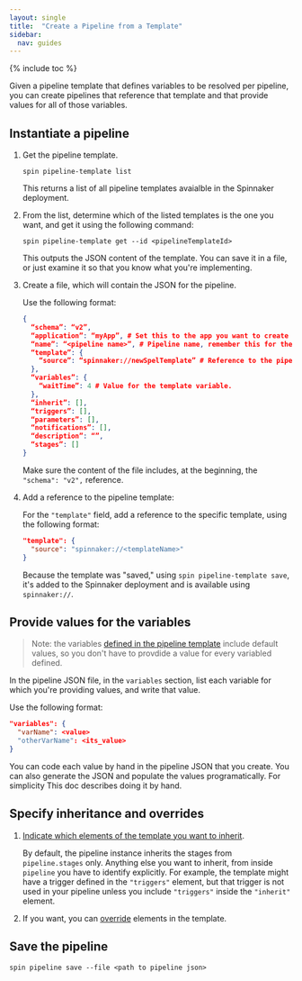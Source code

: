 ```yaml
---
layout: single
title:  "Create a Pipeline from a Template"
sidebar:
  nav: guides
---
```


{% include toc %}

Given a pipeline template that defines variables to be resolved per pipeline,
you can create pipelines that reference that template and that provide values
for all of those variables.

## Instantiate a pipeline

1. Get the pipeline template.

    `spin pipeline-template list`

    This returns a list of all pipeline templates avaialble in the Spinnaker
    deployment.

1. From the list, determine which of the listed templates is the one you want,
and get it using the following command:

   `spin pipeline-template get --id <pipelineTemplateId>`

   This outputs the JSON content of the template. You can save it in a file, or
   just examine it so that you know what you're implementing.

1. Create a file, which will contain the JSON for the pipeline. 

   Use the following format:

   ```json
   {
     “schema”: “v2”,
     “application”: “myApp”, # Set this to the app you want to create the pipeline in.
     “name”: “<pipeline name>”, # Pipeline name, remember this for the next part.
     “template”: {
       “source”: “spinnaker://newSpelTemplate” # Reference to the pipeline template we published above. We saved it in Spinnaker, so we prefix the template id with ‘spinnaker://’. ‘http://’ and ‘file://’ prefixes are also supported.
     },
     “variables”: {
       “waitTime”: 4 # Value for the template variable.
     },
     “inherit”: [],
     “triggers”: [],
     “parameters”: [],
     “notifications”: [],
     “description”: “”,
     “stages”: []
   }
   ```

   Make sure the content of the file includes, at the beginning, the `"schema": "v2",` reference.

1. Add a reference to the pipeline template:

   For the `"template"` field, add a reference to the specific template, using
   the following format:

   ```json
   "template": {
   	 "source": "spinnaker://<templateName>"
   }
   ```
   
   Because the template was "saved," using `spin pipeline-template save`, it's
   added to the Spinnaker deployment and is available using `spinnaker://`.

## Provide values for the variables

> Note: the variables [defined in the pipeline
> template](/guides/user/pipeline/pipeline-templates/create/#3-edit-the-file-for-template-format)
> include default values, so you don't have to provdide a value for every variabled defined.

In the pipeline JSON file, in the `variables` section, list each variable
for which you're providing values, and write that value.

   Use the following format:

   ```json
   "variables": {
     "varName": <value>
     "otherVarName": <its_value>
   }
   ```
You can code each value by hand in the pipeline JSON that you create. You can
also generate the JSON and populate the values programatically. For simplicity
This doc describes doing it by hand.


## Specify inheritance and overrides

1. [Indicate which elements of the template you want to
inherit](/guides/user/pipeline/pipeline-templates/override/).

   By default, the pipeline instance inherits the stages from `pipeline.stages`
   only. Anything else you want to inherit, from inside `pipeline` you have to 
   identify explicitly. For example, the template might have a trigger defined
   in the `"triggers"` element, but that trigger is not used in your pipeline
   unless you include `"triggers"` inside the `"inherit"` element.

1. If you want, you can
[override](/guides/user/pipeline/pipeline-templates/override/) elements in the
template.


## Save the pipeline

`spin pipeline save --file <path to pipeline json>`

